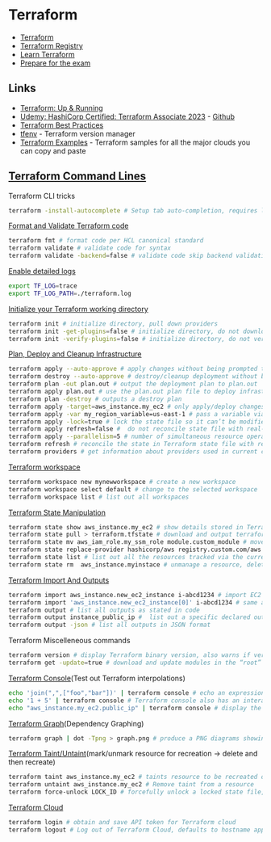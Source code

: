 # Terraform

- [Terraform](https://www.terraform.io/)
- [Terraform Registry](https://registry.terraform.io/)
- [Learn Terraform](https://learn.hashicorp.com/terraform)
- [Prepare for the exam](https://www.hashicorp.com/certification/terraform-associate)

## Links

- [Terraform: Up & Running](https://www.terraformupandrunning.com/)
- [Udemy: HashiCorp Certified: Terraform Associate 2023](https://www.udemy.com/course/terraform-beginner-to-advanced/) - [Github](https://github.com/zealvora/terraform-beginner-to-advanced-resource/tree/master)
- [Terraform Best Practices](https://www.terraform-best-practices.com/)
- [tfenv](https://github.com/tfutils/tfenv) - Terraform version manager
- [Terraform Examples](https://github.com/futurice/terraform-examples) - Terraform samples for all the major clouds you can copy and paste

## [Terraform Command Lines](https://developer.hashicorp.com/terraform/cli)

Terraform CLI tricks

```sh
terraform -install-autocomplete # Setup tab auto-completion, requires logging back in
```

[Format and Validate Terraform code](https://developer.hashicorp.com/terraform/cli/commands/fmt)

```sh
terraform fmt # format code per HCL canonical standard
terraform validate # validate code for syntax
terraform validate -backend=false # validate code skip backend validation
```

[Enable detailed logs](https://developer.hashicorp.com/terraform/cli/config/environment-variables)

```sh
export TF_LOG=trace
export TF_LOG_PATH=./terraform.log
```

[Initialize your Terraform working directory](https://developer.hashicorp.com/terraform/cli/commands/init)

```sh
terraform init # initialize directory, pull down providers
terraform init -get-plugins=false # initialize directory, do not download plugins
terraform init -verify-plugins=false # initialize directory, do not verify plugins for Hashicorp signature
```

[Plan, Deploy and Cleanup Infrastructure](https://developer.hashicorp.com/terraform/cli/run)

```sh
terraform apply --auto-approve # apply changes without being prompted to enter “yes”
terraform destroy --auto-approve # destroy/cleanup deployment without being prompted for “yes”
terraform plan -out plan.out # output the deployment plan to plan.out
terraform apply plan.out # use the plan.out plan file to deploy infrastructure
terraform plan -destroy # outputs a destroy plan
terraform apply -target=aws_instance.my_ec2 # only apply/deploy changes to the targeted resource
terraform apply -var my_region_variable=us-east-1 # pass a variable via command-line while applying a configuration
terraform apply -lock=true # lock the state file so it can’t be modified by any other Terraform apply or modification action(possible only where backend allows locking)
terraform apply refresh=false #  do not reconcile state file with real-world resources(helpful with large complex deployments for saving deployment time)
terraform apply --parallelism=5 # number of simultaneous resource operations
terraform refresh # reconcile the state in Terraform state file with real-world resources
terraform providers # get information about providers used in current configuration
```

[Terraform workspace](https://developer.hashicorp.com/terraform/language/state/workspaces)

```sh
terraform workspace new mynewworkspace # create a new workspace
terraform workspace select default # change to the selected workspace
terraform workspace list # list out all workspaces
```

[Terraform State Manipulation](https://developer.hashicorp.com/terraform/cli/commands/state)

```sh
terraform state show aws_instance.my_ec2 # show details stored in Terraform state for the resource
terraform state pull > terraform.tfstate # download and output terraform state to a file
terraform state mv aws_iam_role.my_ssm_role module.custom_module # move a resource tracked via state to different module
terraform state replace-provider hashicorp/aws registry.custom.com/aws # replace an existing provider with another
terraform state list # list out all the resources tracked via the current state file
terraform state rm  aws_instance.myinstace # unmanage a resource, delete it from Terraform state file
```

[Terraform Import And Outputs](https://developer.hashicorp.com/terraform/cli/commands/import)

```sh
terraform import aws_instance.new_ec2_instance i-abcd1234 # import EC2 instance with id i-abcd1234 into the Terraform resource named “new_ec2_instance” of type “aws_instance”
terraform import 'aws_instance.new_ec2_instance[0]' i-abcd1234 # same as above, imports a real-world resource into an instance of Terraform resource
terraform output # list all outputs as stated in code
terraform output instance_public_ip #  list out a specific declared output
terraform output -json # list all outputs in JSON format
```

Terraform Miscelleneous commands

```sh
terraform version # display Terraform binary version, also warns if version is old
terraform get -update=true # download and update modules in the “root” module.
```

[Terraform Console](https://developer.hashicorp.com/terraform/cli/commands/console)(Test out Terraform interpolations)

```sh
echo 'join(",",["foo","bar"])' | terraform console # echo an expression into terraform console and see its expected result as output
echo '1 + 5' | terraform console # Terraform console also has an interactive CLI just enter “terraform console”
echo "aws_instance.my_ec2.public_ip" | terraform console # display the Public IP against the “my_ec2” Terraform resource as seen in the Terraform state file
```

[Terraform Graph](https://developer.hashicorp.com/terraform/cli/commands/graph)(Dependency Graphing)

```sh
terraform graph | dot -Tpng > graph.png # produce a PNG diagrams showing relationship and dependencies between Terraform resource in your configuration/code
```

[Terraform Taint/Untaint](https://developer.hashicorp.com/terraform/cli/commands/taint)(mark/unmark resource for recreation -> delete and then recreate)

```sh
terraform taint aws_instance.my_ec2 # taints resource to be recreated on next apply
terraform untaint aws_instance.my_ec2 # Remove taint from a resource
terraform force-unlock LOCK_ID # forcefully unlock a locked state file, LOCK_ID provided when locking the State file beforehand
```

[Terraform Cloud](https://developer.hashicorp.com/terraform/cli/cloud)

```sh
terraform login # obtain and save API token for Terraform cloud
terraform logout # Log out of Terraform Cloud, defaults to hostname app.terraform.io
```
